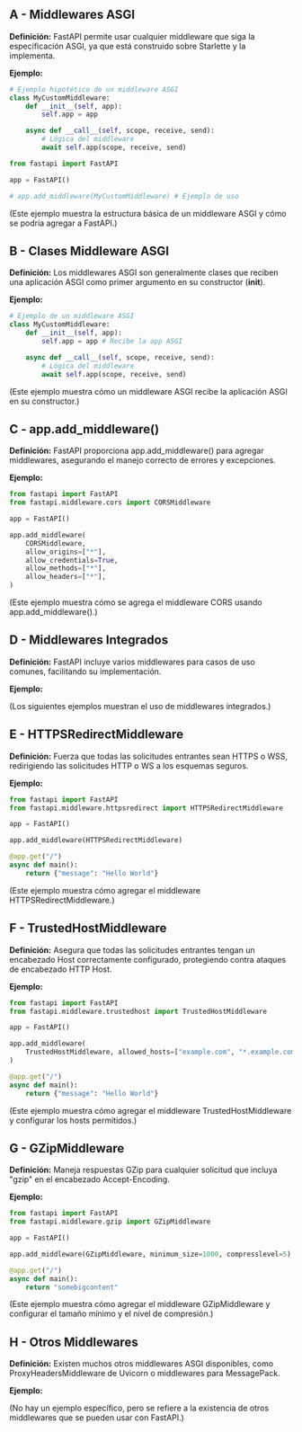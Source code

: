 ## A - Middlewares ASGI

**Definición:** FastAPI permite usar cualquier middleware que siga la especificación ASGI, ya que está construido sobre Starlette y la implementa.

**Ejemplo:**

```Python
# Ejemplo hipotético de un middleware ASGI
class MyCustomMiddleware:
    def __init__(self, app):
        self.app = app

    async def __call__(self, scope, receive, send):
        # Lógica del middleware
        await self.app(scope, receive, send)

from fastapi import FastAPI

app = FastAPI()

# app.add_middleware(MyCustomMiddleware) # Ejemplo de uso
```

(Este ejemplo muestra la estructura básica de un middleware ASGI y cómo se podría agregar a FastAPI.)

## B - Clases Middleware ASGI

**Definición:** Los middlewares ASGI son generalmente clases que reciben una aplicación ASGI como primer argumento en su constructor (**init**).

**Ejemplo:**

```Python
# Ejemplo de un middleware ASGI
class MyCustomMiddleware:
    def __init__(self, app):
        self.app = app # Recibe la app ASGI

    async def __call__(self, scope, receive, send):
        # Lógica del middleware
        await self.app(scope, receive, send)
```

(Este ejemplo muestra cómo un middleware ASGI recibe la aplicación ASGI en su constructor.)

## C - app.add_middleware()

**Definición:** FastAPI proporciona app.add_middleware() para agregar middlewares, asegurando el manejo correcto de errores y excepciones.

**Ejemplo:**

```Python
from fastapi import FastAPI
from fastapi.middleware.cors import CORSMiddleware

app = FastAPI()

app.add_middleware(
    CORSMiddleware,
    allow_origins=["*"],
    allow_credentials=True,
    allow_methods=["*"],
    allow_headers=["*"],
)
```

(Este ejemplo muestra cómo se agrega el middleware CORS usando app.add_middleware().)

## D - Middlewares Integrados

**Definición:** FastAPI incluye varios middlewares para casos de uso comunes, facilitando su implementación.

**Ejemplo:**

(Los siguientes ejemplos muestran el uso de middlewares integrados.)

## E - HTTPSRedirectMiddleware

**Definición:** Fuerza que todas las solicitudes entrantes sean HTTPS o WSS, redirigiendo las solicitudes HTTP o WS a los esquemas seguros.

**Ejemplo:**

```Python
from fastapi import FastAPI
from fastapi.middleware.httpsredirect import HTTPSRedirectMiddleware

app = FastAPI()

app.add_middleware(HTTPSRedirectMiddleware)

@app.get("/")
async def main():
    return {"message": "Hello World"}
```

(Este ejemplo muestra cómo agregar el middleware HTTPSRedirectMiddleware.)

## F - TrustedHostMiddleware

**Definición:** Asegura que todas las solicitudes entrantes tengan un encabezado Host correctamente configurado, protegiendo contra ataques de encabezado HTTP Host.

**Ejemplo:**

```Python
from fastapi import FastAPI
from fastapi.middleware.trustedhost import TrustedHostMiddleware

app = FastAPI()

app.add_middleware(
    TrustedHostMiddleware, allowed_hosts=["example.com", "*.example.com"]
)

@app.get("/")
async def main():
    return {"message": "Hello World"}
```

(Este ejemplo muestra cómo agregar el middleware TrustedHostMiddleware y configurar los hosts permitidos.)

## G - GZipMiddleware

**Definición:** Maneja respuestas GZip para cualquier solicitud que incluya "gzip" en el encabezado Accept-Encoding.

**Ejemplo:**

```Python
from fastapi import FastAPI
from fastapi.middleware.gzip import GZipMiddleware

app = FastAPI()

app.add_middleware(GZipMiddleware, minimum_size=1000, compresslevel=5)

@app.get("/")
async def main():
    return "somebigcontent"
```

(Este ejemplo muestra cómo agregar el middleware GZipMiddleware y configurar el tamaño mínimo y el nivel de compresión.)

## H - Otros Middlewares

**Definición:** Existen muchos otros middlewares ASGI disponibles, como ProxyHeadersMiddleware de Uvicorn o middlewares para MessagePack.

**Ejemplo:**

(No hay un ejemplo específico, pero se refiere a la existencia de otros middlewares que se pueden usar con FastAPI.)
